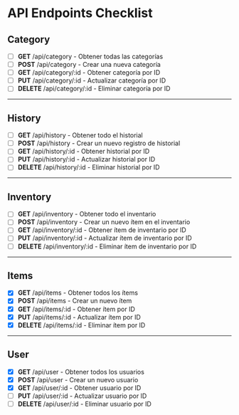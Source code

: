 # API Endpoints Checklist

## Category
- [ ] **GET** /api/category - Obtener todas las categorías
- [ ] **POST** /api/category - Crear una nueva categoría
- [ ] **GET** /api/category/:id - Obtener categoría por ID
- [ ] **PUT** /api/category/:id - Actualizar categoría por ID
- [ ] **DELETE** /api/category/:id - Eliminar categoría por ID

---

## History
- [ ] **GET** /api/history - Obtener todo el historial
- [ ] **POST** /api/history - Crear un nuevo registro de historial
- [ ] **GET** /api/history/:id - Obtener historial por ID
- [ ] **PUT** /api/history/:id - Actualizar historial por ID
- [ ] **DELETE** /api/history/:id - Eliminar historial por ID

---

## Inventory
- [ ] **GET** /api/inventory - Obtener todo el inventario
- [ ] **POST** /api/inventory - Crear un nuevo ítem en el inventario
- [ ] **GET** /api/inventory/:id - Obtener ítem de inventario por ID
- [ ] **PUT** /api/inventory/:id - Actualizar ítem de inventario por ID
- [ ] **DELETE** /api/inventory/:id - Eliminar ítem de inventario por ID

---

## Items
- [x] **GET** /api/items - Obtener todos los ítems
- [x] **POST** /api/items - Crear un nuevo ítem
- [x] **GET** /api/items/:id - Obtener ítem por ID
- [x] **PUT** /api/items/:id - Actualizar ítem por ID
- [x] **DELETE** /api/items/:id - Eliminar ítem por ID

---

## User
- [x] **GET** /api/user - Obtener todos los usuarios
- [x] **POST** /api/user - Crear un nuevo usuario
- [x] **GET** /api/user/:id - Obtener usuario por ID
- [ ] **PUT** /api/user/:id - Actualizar usuario por ID
- [ ] **DELETE** /api/user/:id - Eliminar usuario por ID
